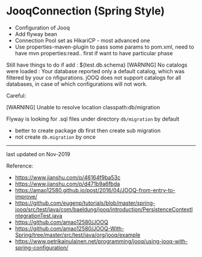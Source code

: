 # JooqConnection (Spring Style)

* Configuration of Jooq
* Add flyway bean
* Connection Pool set as HikariCP - most advanced one
* Use properties-maven-plugin to pass some params to pom.xml, need to have mvn properties:read.. first if want to have particular phase

Still have things to do if add <inputCatalog>:
<inputCatalog>${test.db.schema}</inputCatalog>
[WARNING] No catalogs were loaded  : Your database reported only a default catalog, which was filtered by your <inputCatalog/> co
nfigurations. jOOQ does not support catalogs for all databases, in case of which <inputCatalog/> configurations will not work.


Careful:

[WARNING] Unable to resolve location classpath:db/migration 

Flyway is looking for .sql files under directory `db/migration` by default
* better to create package db first then create sub migration
* not create `db.migration` by once


---
last updated on Nov-2019

Reference:

- https://www.jianshu.com/p/46164f9ba53c
- https://www.jianshu.com/p/d471b9a6fbda
- https://amao12580.github.io/post/2016/04/JOOQ-from-entry-to-improve/
- https://github.com/eugenp/tutorials/blob/master/spring-jooq/src/test/java/com/baeldung/jooq/introduction/PersistenceContextIntegrationTest.java
- https://github.com/amao12580/JOOQ
- https://github.com/amao12580/JOOQ-With-Spring/tree/master/src/test/java/org/jooq/example
- https://www.petrikainulainen.net/programming/jooq/using-jooq-with-spring-configuration/
